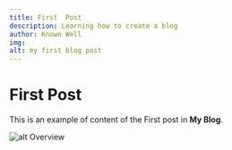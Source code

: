 ```yaml
---
title: First  Post
description: Learning how to create a blog
author: Known Well
img:
alt: my first blog post
---
```

# First Post

This is an example of content of the First post in **My Blog**.

![alt Overview](Overview-site-Overview.drawio.svg)